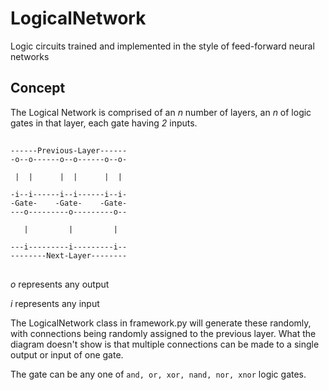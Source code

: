 # LogicalNetwork
Logic circuits trained and implemented in the style of feed-forward neural networks

## Concept
The Logical Network is comprised of an *n* number of layers, an *n* of logic gates in that layer, each gate having *2* inputs.

##

    ------Previous-Layer------
    -o--o------o--o------o--o-
    
     |  |      |  |      |  |
     
    -i--i------i--i------i--i-
    -Gate-    -Gate-    -Gate-
    ---o---------o---------o--
    
       |         |         |
       
    ---i---------i---------i--
    --------Next-Layer--------

##

*o* represents any output

*i* represents any input

The LogicalNetwork class in framework.py will generate these randomly, with connections being randomly assigned to the previous layer. What the diagram doesn't show is that multiple connections can be made to a single output or input of one gate.

The gate can be any one of `and, or, xor, nand, nor, xnor` logic gates.

